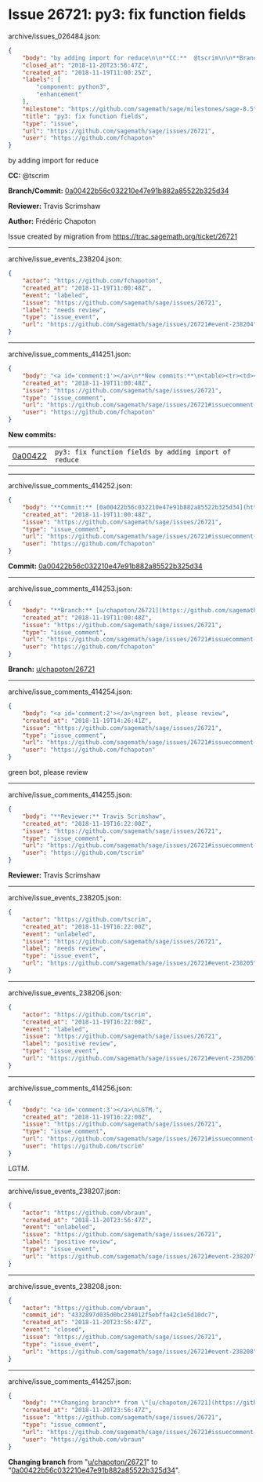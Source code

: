 # Issue 26721: py3: fix function fields

archive/issues_026484.json:
```json
{
    "body": "by adding import for reduce\n\n**CC:**  @tscrim\n\n**Branch/Commit:** [0a00422b56c032210e47e91b882a85522b325d34](https://github.com/sagemath/sagetrac-mirror/commit/0a00422b56c032210e47e91b882a85522b325d34)\n\n**Reviewer:** Travis Scrimshaw\n\n**Author:** Fr\u00e9d\u00e9ric Chapoton\n\nIssue created by migration from https://trac.sagemath.org/ticket/26721\n\n",
    "closed_at": "2018-11-20T23:56:47Z",
    "created_at": "2018-11-19T11:00:25Z",
    "labels": [
        "component: python3",
        "enhancement"
    ],
    "milestone": "https://github.com/sagemath/sage/milestones/sage-8.5",
    "title": "py3: fix function fields",
    "type": "issue",
    "url": "https://github.com/sagemath/sage/issues/26721",
    "user": "https://github.com/fchapoton"
}
```
by adding import for reduce

**CC:**  @tscrim

**Branch/Commit:** [0a00422b56c032210e47e91b882a85522b325d34](https://github.com/sagemath/sagetrac-mirror/commit/0a00422b56c032210e47e91b882a85522b325d34)

**Reviewer:** Travis Scrimshaw

**Author:** Frédéric Chapoton

Issue created by migration from https://trac.sagemath.org/ticket/26721





---

archive/issue_events_238204.json:
```json
{
    "actor": "https://github.com/fchapoton",
    "created_at": "2018-11-19T11:00:48Z",
    "event": "labeled",
    "issue": "https://github.com/sagemath/sage/issues/26721",
    "label": "needs review",
    "type": "issue_event",
    "url": "https://github.com/sagemath/sage/issues/26721#event-238204"
}
```



---

archive/issue_comments_414251.json:
```json
{
    "body": "<a id='comment:1'></a>\n**New commits:**\n<table><tr><td><a href=\"https://github.com/sagemath/sagetrac-mirror/commit/0a00422b56c032210e47e91b882a85522b325d34\">0a00422</a></td><td><code>py3: fix function fields by adding import of reduce</code></td></tr></table>\n",
    "created_at": "2018-11-19T11:00:48Z",
    "issue": "https://github.com/sagemath/sage/issues/26721",
    "type": "issue_comment",
    "url": "https://github.com/sagemath/sage/issues/26721#issuecomment-414251",
    "user": "https://github.com/fchapoton"
}
```

<a id='comment:1'></a>
**New commits:**
<table><tr><td><a href="https://github.com/sagemath/sagetrac-mirror/commit/0a00422b56c032210e47e91b882a85522b325d34">0a00422</a></td><td><code>py3: fix function fields by adding import of reduce</code></td></tr></table>




---

archive/issue_comments_414252.json:
```json
{
    "body": "**Commit:** [0a00422b56c032210e47e91b882a85522b325d34](https://github.com/sagemath/sagetrac-mirror/commit/0a00422b56c032210e47e91b882a85522b325d34)",
    "created_at": "2018-11-19T11:00:48Z",
    "issue": "https://github.com/sagemath/sage/issues/26721",
    "type": "issue_comment",
    "url": "https://github.com/sagemath/sage/issues/26721#issuecomment-414252",
    "user": "https://github.com/fchapoton"
}
```

**Commit:** [0a00422b56c032210e47e91b882a85522b325d34](https://github.com/sagemath/sagetrac-mirror/commit/0a00422b56c032210e47e91b882a85522b325d34)



---

archive/issue_comments_414253.json:
```json
{
    "body": "**Branch:** [u/chapoton/26721](https://github.com/sagemath/sagetrac-mirror/tree/u/chapoton/26721)",
    "created_at": "2018-11-19T11:00:48Z",
    "issue": "https://github.com/sagemath/sage/issues/26721",
    "type": "issue_comment",
    "url": "https://github.com/sagemath/sage/issues/26721#issuecomment-414253",
    "user": "https://github.com/fchapoton"
}
```

**Branch:** [u/chapoton/26721](https://github.com/sagemath/sagetrac-mirror/tree/u/chapoton/26721)



---

archive/issue_comments_414254.json:
```json
{
    "body": "<a id='comment:2'></a>\ngreen bot, please review",
    "created_at": "2018-11-19T14:26:41Z",
    "issue": "https://github.com/sagemath/sage/issues/26721",
    "type": "issue_comment",
    "url": "https://github.com/sagemath/sage/issues/26721#issuecomment-414254",
    "user": "https://github.com/fchapoton"
}
```

<a id='comment:2'></a>
green bot, please review



---

archive/issue_comments_414255.json:
```json
{
    "body": "**Reviewer:** Travis Scrimshaw",
    "created_at": "2018-11-19T16:22:00Z",
    "issue": "https://github.com/sagemath/sage/issues/26721",
    "type": "issue_comment",
    "url": "https://github.com/sagemath/sage/issues/26721#issuecomment-414255",
    "user": "https://github.com/tscrim"
}
```

**Reviewer:** Travis Scrimshaw



---

archive/issue_events_238205.json:
```json
{
    "actor": "https://github.com/tscrim",
    "created_at": "2018-11-19T16:22:00Z",
    "event": "unlabeled",
    "issue": "https://github.com/sagemath/sage/issues/26721",
    "label": "needs review",
    "type": "issue_event",
    "url": "https://github.com/sagemath/sage/issues/26721#event-238205"
}
```



---

archive/issue_events_238206.json:
```json
{
    "actor": "https://github.com/tscrim",
    "created_at": "2018-11-19T16:22:00Z",
    "event": "labeled",
    "issue": "https://github.com/sagemath/sage/issues/26721",
    "label": "positive review",
    "type": "issue_event",
    "url": "https://github.com/sagemath/sage/issues/26721#event-238206"
}
```



---

archive/issue_comments_414256.json:
```json
{
    "body": "<a id='comment:3'></a>\nLGTM.",
    "created_at": "2018-11-19T16:22:00Z",
    "issue": "https://github.com/sagemath/sage/issues/26721",
    "type": "issue_comment",
    "url": "https://github.com/sagemath/sage/issues/26721#issuecomment-414256",
    "user": "https://github.com/tscrim"
}
```

<a id='comment:3'></a>
LGTM.



---

archive/issue_events_238207.json:
```json
{
    "actor": "https://github.com/vbraun",
    "created_at": "2018-11-20T23:56:47Z",
    "event": "unlabeled",
    "issue": "https://github.com/sagemath/sage/issues/26721",
    "label": "positive review",
    "type": "issue_event",
    "url": "https://github.com/sagemath/sage/issues/26721#event-238207"
}
```



---

archive/issue_events_238208.json:
```json
{
    "actor": "https://github.com/vbraun",
    "commit_id": "4332897d035d0bc234012f5ebffa42c1e5d10dc7",
    "created_at": "2018-11-20T23:56:47Z",
    "event": "closed",
    "issue": "https://github.com/sagemath/sage/issues/26721",
    "type": "issue_event",
    "url": "https://github.com/sagemath/sage/issues/26721#event-238208"
}
```



---

archive/issue_comments_414257.json:
```json
{
    "body": "**Changing branch** from \"[u/chapoton/26721](https://github.com/sagemath/sagetrac-mirror/tree/u/chapoton/26721)\" to \"[0a00422b56c032210e47e91b882a85522b325d34](https://github.com/sagemath/sagetrac-mirror/commit/0a00422b56c032210e47e91b882a85522b325d34)\".",
    "created_at": "2018-11-20T23:56:47Z",
    "issue": "https://github.com/sagemath/sage/issues/26721",
    "type": "issue_comment",
    "url": "https://github.com/sagemath/sage/issues/26721#issuecomment-414257",
    "user": "https://github.com/vbraun"
}
```

**Changing branch** from "[u/chapoton/26721](https://github.com/sagemath/sagetrac-mirror/tree/u/chapoton/26721)" to "[0a00422b56c032210e47e91b882a85522b325d34](https://github.com/sagemath/sagetrac-mirror/commit/0a00422b56c032210e47e91b882a85522b325d34)".
